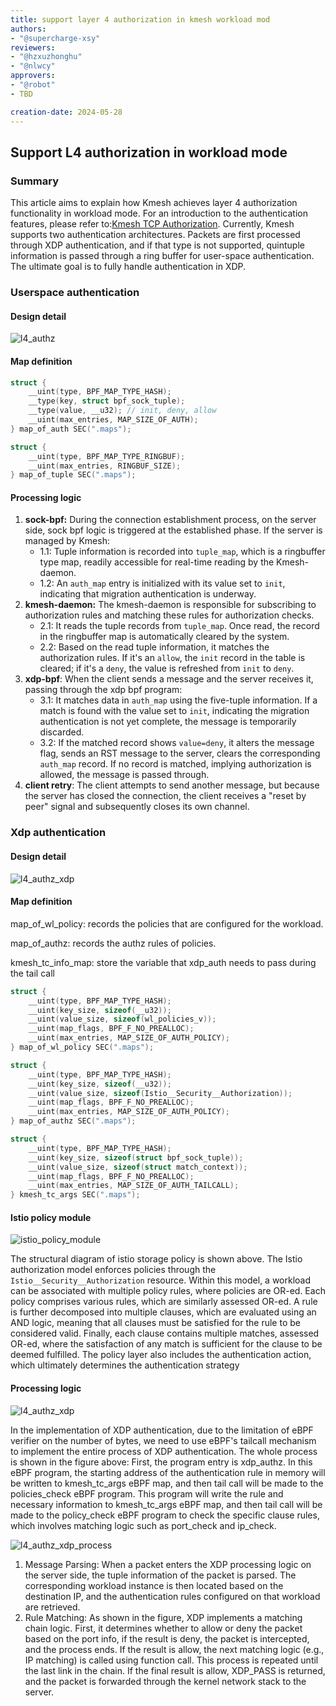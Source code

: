 ```yaml
---
title: support layer 4 authorization in kmesh workload mod 
authors:
- "@supercharge-xsy"
reviewers:
- "@hzxuzhonghu"
- "@nlwcy"
approvers:
- "@robot"
- TBD

creation-date: 2024-05-28
---
```

## Support L4 authorization in workload mode

### Summary

This article aims to explain how Kmesh achieves layer 4 authorization functionality in workload mode. For an introduction to the authentication features, please refer to:[Kmesh TCP Authorization](https://kmesh.net/en/docs/userguide/tcp_authorization/). Currently, Kmesh supports two authentication architectures. Packets are first processed through XDP authentication, and if that type is not supported, quintuple information is passed through a ring buffer for user-space authentication. The ultimate goal is to fully handle authentication in XDP.

### Userspace authentication

#### Design detail

![l4_authz](pics/kmesh_l4_authorization.svg#pic_center)

#### Map definition

```.c
struct {
    __uint(type, BPF_MAP_TYPE_HASH);
    __type(key, struct bpf_sock_tuple);
    __type(value, __u32); // init, deny, allow
    __uint(max_entries, MAP_SIZE_OF_AUTH);
} map_of_auth SEC(".maps");

struct {
    __uint(type, BPF_MAP_TYPE_RINGBUF);
    __uint(max_entries, RINGBUF_SIZE);
} map_of_tuple SEC(".maps");


```

#### Processing logic

1. **sock-bpf:** During the connection establishment process, on the server side, sock bpf logic is triggered at the established phase. If the server is managed by Kmesh:
   - 1.1: Tuple information is recorded into `tuple_map`, which is a ringbuffer type map, readily accessible for real-time reading by the Kmesh-daemon.
   - 1.2: An `auth_map` entry is initialized with its value set to `init`, indicating that migration authentication is underway.
2. **kmesh-daemon:** The kmesh-daemon is responsible for subscribing to authorization rules and matching these rules for authorization checks.
   - 2.1: It reads the tuple records from `tuple_map`. Once read, the record in the ringbuffer map is automatically cleared by the system.
   - 2.2: Based on the read tuple information, it matches the authorization rules. If it's an `allow`, the `init` record in the table is cleared; if it's a `deny`, the value is refreshed from `init` to `deny`.
3. **xdp-bpf**: When the client sends a message and the server receives it, passing through the xdp bpf program:
   - 3.1: It matches data in `auth_map` using the five-tuple information. If a match is found with the value set to `init`, indicating the migration authentication is not yet complete, the message is temporarily discarded.
   - 3.2: If the matched record shows `value=deny`, it alters the message flag, sends an RST message to the server, clears the corresponding `auth_map` record. If no record is matched, implying authorization is allowed, the message is passed through.
4. **client retry**: The client attempts to send another message, but because the server has closed the connection, the client receives a "reset by peer" signal and subsequently closes its own channel.

### Xdp authentication

#### Design detail

![l4_authz_xdp](pics/kmesh_l4_authorization_xdp.svg#pic_center)

#### Map definition

map_of_wl_policy: records the policies that are configured for the workload.

map_of_authz: records the authz rules of policies.

kmesh_tc_info_map: store the variable that xdp_auth needs to pass during the tail call
```.c
struct {
    __uint(type, BPF_MAP_TYPE_HASH);
    __uint(key_size, sizeof(__u32));
    __uint(value_size, sizeof(wl_policies_v));
    __uint(map_flags, BPF_F_NO_PREALLOC);
    __uint(max_entries, MAP_SIZE_OF_AUTH_POLICY);
} map_of_wl_policy SEC(".maps");

struct {
    __uint(type, BPF_MAP_TYPE_HASH);
    __uint(key_size, sizeof(__u32));
    __uint(value_size, sizeof(Istio__Security__Authorization));
    __uint(map_flags, BPF_F_NO_PREALLOC);
    __uint(max_entries, MAP_SIZE_OF_AUTH_POLICY);
} map_of_authz SEC(".maps");

struct {
    __uint(type, BPF_MAP_TYPE_HASH);
    __uint(key_size, sizeof(struct bpf_sock_tuple));
    __uint(value_size, sizeof(struct match_context));
    __uint(map_flags, BPF_F_NO_PREALLOC);
    __uint(max_entries, MAP_SIZE_OF_AUTH_TAILCALL);
} kmesh_tc_args SEC(".maps");
```
#### Istio policy module

![istio_policy_module](pics/istio_policy_module.png#pic_center)

The structural diagram of istio storage policy is shown above. The Istio authorization model enforces policies through the `Istio__Security__Authorization` resource. Within this model, a workload can be associated with multiple policy rules, where policies are OR-ed. Each policy comprises various rules, which are similarly assessed OR-ed. A rule is further decomposed into multiple clauses, which are evaluated using an AND logic, meaning that all clauses must be satisfied for the rule to be considered valid. Finally, each clause contains multiple matches, assessed OR-ed, where the satisfaction of any match is sufficient for the clause to be deemed fulfilled. The policy layer also includes the authentication action, which ultimately determines the authentication strategy

#### Processing logic

![l4_authz_xdp](pics/kmesh_xdp_authz.jpg#pic_center)

In the implementation of XDP authentication, due to the limitation of eBPF verifier on the number of bytes, we need to use eBPF's tailcall mechanism to implement the entire process of XDP authentication. The whole process is shown in the figure above:
First, the program entry is xdp_authz. In this eBPF program, the starting address of the authentication rule in memory will be written to kmesh_tc_args eBPF map, and then tail call will be made to the policies_check eBPF program. This program will write the rule and necessary information to kmesh_tc_args eBPF map, and then tail call will be made to the policy_check eBPF program to check the specific clause rules, which involves matching logic such as port_check and ip_check.

![l4_authz_xdp_process](pics/kmesh_l4_authorization_match_chain.svg#pic_center)

1. Message Parsing: When a packet enters the XDP processing logic on the server side, the tuple information of the packet is parsed. The corresponding workload instance is then located based on the destination IP, and the authentication rules configured on that workload are retrieved.
2. Rule Matching: As shown in the figure, XDP implements a matching chain logic. First, it determines whether to allow or deny the packet based on the port info, if the result is deny, the packet is intercepted, and the process ends. If the result is allow, the next matching logic (e.g., IP matching) is called using function call. This process is repeated until the last link in the chain. If the final result is allow, XDP\_PASS is returned, and the packet is forwarded through the kernel network stack to the server.
